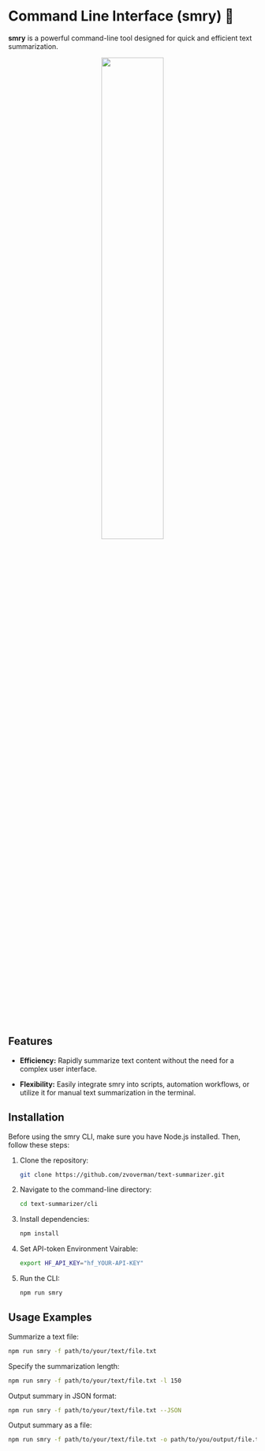 # Command Line Interface (smry) :leaves:

**smry** is a powerful command-line tool designed for quick and efficient text summarization. 

<p align="center" width="100%">
    <img width="50%" src="https://i.postimg.cc/8kyfbZX7/cli-ss.png">
</p>

## Features

- **Efficiency:** Rapidly summarize text content without the need for a complex user interface.
  
- **Flexibility:** Easily integrate smry into scripts, automation workflows, or utilize it for manual text summarization in the terminal.

## Installation

Before using the smry CLI, make sure you have Node.js installed. Then, follow these steps:

1. Clone the repository:

    ```sh
    git clone https://github.com/zvoverman/text-summarizer.git
    ```

2. Navigate to the command-line directory:

    ```sh
    cd text-summarizer/cli
    ```

3. Install dependencies:

    ```sh
    npm install
    ```

4. Set API-token Environment Vairable:

    ```sh
    export HF_API_KEY="hf_YOUR-API-KEY"
    ```

5. Run the CLI:

    ```sh
    npm run smry
    ```

## Usage Examples

Summarize a text file:

```sh
npm run smry -f path/to/your/text/file.txt
```

Specify the summarization length:

```sh
npm run smry -f path/to/your/text/file.txt -l 150
```

Output summary in JSON format:

```sh
npm run smry -f path/to/your/text/file.txt --JSON
```

Output summary as a file:

```sh
npm run smry -f path/to/your/text/file.txt -o path/to/you/output/file.txt
```